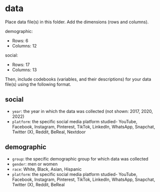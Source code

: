 # data

Place data file(s) in this folder. Add the dimensions (rows and columns).

demographic:
- Rows: 6
- Columns: 12

social:
- Rows: 17
- Columns: 13

Then, include codebooks (variables, and their descriptions) for your data file(s)
using the following format.

## social

- `year`: the year in which the data was collected (not shown: 2017, 2020, 2022)
- `platform`: the specific social media platform studied- YouTube, Facebook, Instagram, Pinterest, TikTok, LinkedIn, WhatsApp, Snapchat, Twitter (X), Reddit, BeReal, Nextdoor

## demographic

- `group`: the specific demographic group for which data was collected
- `gender`: men or women
- `race`: White, Black, Asian, Hispanic
- `platform`: the specific social media platform studied- YouTube, Facebook, Instagram, Pinterest, TikTok, LinkedIn, WhatsApp, Snapchat, Twitter (X), Reddit, BeReal
